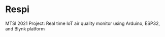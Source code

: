 # Respi
MTSI 2021 Project: Real time IoT air quality monitor using Arduino, ESP32, and Blynk platform
